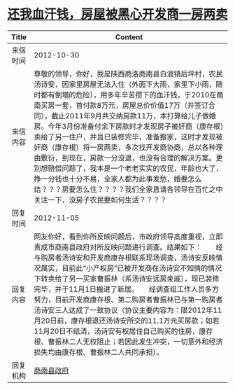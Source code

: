 # [还我血汗钱，房屋被黑心开发商一房两卖](http://www.shangluo.gov.cn/zmhd/ldxxxx.jsp?urltype=leadermail.LeaderMailContentUrl&wbtreeid=1112&leadermailid=1455)

| Title |                                                                                                                                                                          Content                                                                                                                                                                          |
|:-----:|-----------------------------------------------------------------------------------------------------------------------------------------------------------------------------------------------------------------------------------------------------------------------------------------------------------------------------------------------------------|
| 来信时间  | 2012-10-30                                                                                                                                                                                                                                                                                                                                                |
| 来信内容  | 尊敬的领导，你好，我是陕西商洛商南县白浪镇后坪村，农民汤诗安，因家里房屋无法入住（外面下大雨，家里下小雨，随时都有倒塌的危险），用多年辛苦攒下的血汗钱，于2010在商南买房一套，首付款8万元，房屋总价价值17万（并签订合同），截止2011年9月共交纳房款11万，本打算给儿子做婚房。今年3月份准备付余下房款时才发现房子被奸商（康存根）卖给了另一住户，并且已装修完毕，准备搬家，这时才发现被奸商（康存根）将一房两卖，多次找开发商协商，总以各种理由敷衍，到现在，房款一分没退，也没有合理的解决方案。更别想赔偿问题了，我本是一个老老实实的农民，年龄也大了，挣一分钱也十分不易，全家人都为此事发愁，婚要怎么结？？？房要怎么住？？？？我们全家恳请各领导在百忙之中关注一下，没房子农民要如何生活？？？？ |
| 回复时间  | 2012-11-05                                                                                                                                                                                                                                                                                                                                                |
| 回复内容  | 网友你好，看到你所反映问题后，市政府领导高度重视，立即责成市商南县政府对所反映问题进行调查。结果如下：　　经与购房者汤诗安和开发商康存根联系现场调查，汤诗安反映情况属实，目前此“小产权房”已被开发商在汤诗安不知情的情况下转卖给了另一买家曹振林（系汤诗安远房亲戚），现已装修完毕，并于11月1日搬进了新居。　　经调查组工作人员多方努力，目前开发商康存根、第二购房者曹振林已与第一购房者汤诗安三人达成了一致协议（协议主要内容为：限2012年11月20日前，康存根退还汤诗安所交的11.1万元买房款；如若11月20日不结清，汤诗安有权居住自己购买的住房，康存根、曹振林二人无权阻止；若因此发生冲突，一切意外和经济损失均由康存根、曹振林二人共同承担）。                        |
| 回复机构  | [商南县政府](../../category/agencies/商南县政府.md)                                                                                                                                                                                                                                                                                                                 |